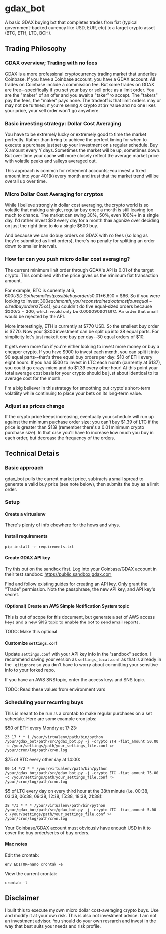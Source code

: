 # gdax_bot
A basic GDAX buying bot that completes trades from fiat (typical government-backed currency like USD, EUR, etc) to a target crypto asset (BTC, ETH, LTC, BCH).

## Trading Philosophy
### GDAX overview; Trading with no fees
GDAX is a more professional cryptocurrency trading market that underlies Coinbase. If you have a Coinbase account, you have a GDAX account. All trades on Coinbase include a commission fee. But some trades on GDAX are free--specifically if you set your buy or sell price as a limit order. You are the "maker" of an offer and you await a "taker" to accept. The "takers" pay the fees, the "maker" pays none. The tradeoff is that limit orders may or may not be fulfilled; if you're selling X crypto at $Y value and no one likes your price, your sell order won't go anywhere.

### Basic investing strategy: Dollar Cost Averaging
You have to be extremely lucky or extremely good to time the market perfectly. Rather than trying to achieve the perfect timing for when to execute a purchase just set up your investment on a regular schedule. Buy X amount every Y days. Sometimes the market will be up, sometimes down. But over time your cache will more closely reflect the average market price with volatile peaks and valleys averaged out.

This approach is common for retirement accounts; you invest a fixed amount into your 401(k) every month and trust that the market trend will be overall up over time.

### Micro Dollar Cost Averaging for cryptos
While I believe strongly in dollar cost averaging, the crypto world is so volatile that making a single, regular buy once a month is still leaving too much to chance. The market can swing 30%, 50%, even 100%+ in a single day. I'd rather invest $20 every day for a month than agonize over deciding on just the right time to do a single $600 buy.

And because we can do buy orders on GDAX with no fees (so long as they're submitted as limit orders), there's no penalty for splitting an order down to smaller intervals.

### How far can you push micro dollar cost averaging?
The current minimum limit order through GDAX's API is 0.01 of the target crypto. This combined with the price gives us the minimum fiat transaction amount.

For example, BTC is currently at $6,600 USD. So the smallest possible buy order is 0.01*$6,600 = $66. So if you were looking to invest $300 each month, you're constrained to at most four equal-sized buy orders ($75x4); you couldn't do five equal-sized orders because $300/5 = $60, which would only be 0.009090901 BTC. An order that small would be rejected by the API.

More interestingly, ETH is currently at $770 USD. So the smallest buy order is $7.70. Now your $300 investment can be split up into 38 equal parts. For simplicity let's just make it one buy per day--30 equal orders of $10.

It gets even more fun if you're either looking to invest more money or buy a cheaper crypto. If you have $900 to invest each month, you can split it into 90 equal parts--that's three equal buy orders per day: $10 of ETH every eight hours. If you had $500 to invest in LTC each month (currently at $137), you could go crazy-micro and do $1.39 every other hour! At this point your total average cost basis for your crypto should be just about identical to its average cost for the month.

I'm a big believer in this strategy for smoothing out crypto's short-term volatility while continuing to place your bets on its long-term value.

### Adjust as prices change
If the crypto price keeps increasing, eventually your schedule will run up against the minimum purchase order size; you can't buy $1.39 of LTC if the price is greater than $139 (remember there's a 0.01 minimum crypto purchase size). In that case you'll have to increase how much you buy in each order, but decrease the frequency of the orders.


## Technical Details
### Basic approach
gdax_bot pulls the current market price, subtracts a small spread to generate a valid buy price (see note below), then submits the buy as a limit order.

### Setup
#### Create a virtualenv
There's plenty of info elsewhere for the hows and whys.

#### Install requirements
```
pip install -r requirements.txt
```

#### Create GDAX API key
Try this out on the sandbox first. Log into your Coinbase/GDAX account in their test sandbox:
https://public.sandbox.gdax.com

Find and follow existing guides for creating an API key. Only grant the "Trade" permission. Note the passphrase, the new API key, and API key's secret.

#### (Optional) Create an AWS Simple Notification System topic
This is out of scope for this document, but generate a set of AWS access keys and a new SNS topic to enable the bot to send email reports.

TODO: Make this optional

#### Customize ```settings.conf```
Update ```settings.conf``` with your API key info in the "sandbox" section. I recommend saving your version as ```settings_local.conf``` as that is already in the ```.gitignore``` so you don't have to worry about committing your sensitive info to your forked repo.

If you have an AWS SNS topic, enter the access keys and SNS topic.

TODO: Read these values from environment vars

### Scheduling your recurring buys
This is meant to be run as a crontab to make regular purchases on a set schedule. Here are some example cron jobs:

$50 of ETH every Monday at 17:23:
```
23 17 * * 1 /your/virtualenv/path/bin/python /your/gdax_bot/path/src/gdax_bot.py -j -crypto ETH -fiat_amount 50.00 -c /your/settings/path/your_settings_file.conf >> /your/cron/log/path/cron.log
```

$75 of BTC every other day at 14:00:
```
00 14 */2 * * /your/virtualenv/path/bin/python /your/gdax_bot/path/src/gdax_bot.py -j -crypto BTC -fiat_amount 75.00 -c /your/settings/path/your_settings_file.conf >> /your/cron/log/path/cron.log
```

$5 of LTC every day on every third hour at the 38th minute (i.e. 00:38, 03:38, 06:38, 09:38, 12:38, 15:38, 18:38, 21:38):
```
38 */3 * * * /your/virtualenv/path/bin/python /your/gdax_bot/path/src/gdax_bot.py -j -crypto LTC -fiat_amount 5.00 -c /your/settings/path/your_settings_file.conf >> /your/cron/log/path/cron.log
```

Your Coinbase/GDAX account must obviously have enough USD in it to cover the buy order/series of buy orders.

#### Mac notes
Edit the crontab:
```
env EDITOR=nano crontab -e
```

View the current crontab:
```
crontab -l
```

## Disclaimer
I built this to execute my own micro dollar cost-averaging crypto buys. Use and modify it at your own risk. This is also not investment advice. I am not an investment advisor. You should do your own research and invest in the way that best suits your needs and risk profile.

